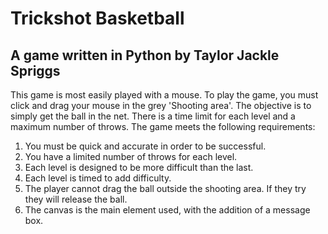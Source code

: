 # Trickshot Basketball
## A game written in Python by Taylor Jackle Spriggs
This game is most easily played with a mouse.
To play the game, you must click and drag your mouse in the grey 'Shooting area'.
The objective is to simply get the ball in the net.
There is a time limit for each level and a maximum number of throws.
The game meets the following requirements:  
1. You must be quick and accurate in order to be successful.  
2. You have a limited number of throws for each level.  
3. Each level is designed to be more difficult than the last.  
4. Each level is timed to add difficulty.  
5. The player cannot drag the ball outside the shooting area. If they try they will release the ball.  
6. The canvas is the main element used, with the addition of a message box.  

